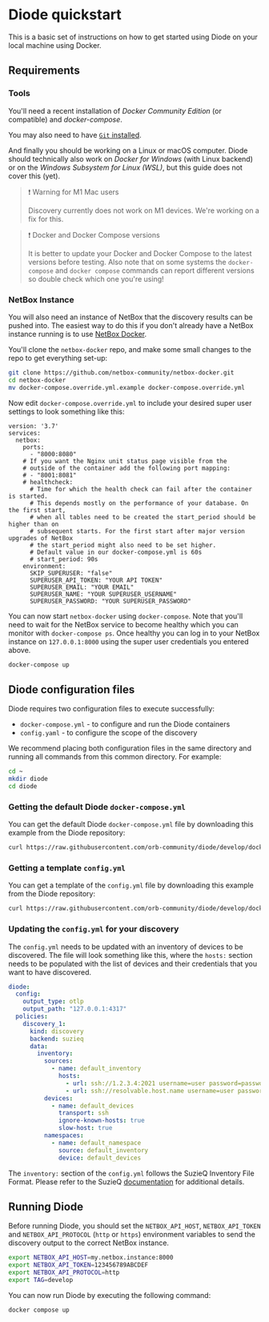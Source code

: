 # Diode quickstart

This is a basic set of instructions on how to get started using Diode on your local machine using Docker.

## Requirements

### Tools

You'll need a recent installation of *Docker Community Edition* (or compatible) and *docker-compose*.

You may also need to have [`Git` installed](https://git-scm.com/downloads).

And finally you should be working on a Linux or macOS computer. Diode should technically also work on *Docker for Windows* (with Linux backend) or on the  *Windows Subsystem for Linux (WSL)*, but this guide does not cover this (yet).

> ❗️ Warning for M1 Mac users
> 
> Discovery currently does not work on M1 devices. We're working on a fix for this.

> ❗️ Docker and Docker Compose versions
> 
> It is better to update your Docker and Docker Compose to the latest versions before testing. Also note that on some systems the ``docker-compose`` and ``docker compose`` commands can report different versions so double check which one you're using!

### NetBox Instance

You will also need an instance of NetBox that the discovery results can be pushed into. The easiest way to do this if you don't already have a NetBox instance running is to use [NetBox Docker](https://github.com/netbox-community/netbox-docker).

You'll clone the ``netbox-docker`` repo, and make some small changes to the repo to get everything set-up:

```bash
git clone https://github.com/netbox-community/netbox-docker.git
cd netbox-docker
mv docker-compose.override.yml.example docker-compose.override.yml
```

Now edit ``docker-compose.override.yml`` to include your desired super user settings to look something like this:

```
version: '3.7'
services:
  netbox:
    ports:
      - "8000:8080"
    # If you want the Nginx unit status page visible from the
    # outside of the container add the following port mapping:
    # - "8001:8081"
    # healthcheck:
      # Time for which the health check can fail after the container is started.
      # This depends mostly on the performance of your database. On the first start,
      # when all tables need to be created the start_period should be higher than on
      # subsequent starts. For the first start after major version upgrades of NetBox
      # the start_period might also need to be set higher.
      # Default value in our docker-compose.yml is 60s
      # start_period: 90s
    environment:
      SKIP_SUPERUSER: "false"
      SUPERUSER_API_TOKEN: "YOUR API TOKEN"
      SUPERUSER_EMAIL: "YOUR EMAIL"
      SUPERUSER_NAME: "YOUR SUPERUSER_USERNAME"
      SUPERUSER_PASSWORD: "YOUR SUPERUSER_PASSWORD"
```

You can now start ``netbox-docker`` using ``docker-compose``. Note that you'll need to wait for the NetBox service to become healthy which you can monitor with ``docker-compose ps``. Once healthy you can log in to your NetBox instance on ``127.0.0.1:8000`` using the super user credentials you entered above.

```bash
docker-compose up
```

## Diode configuration files

Diode requires two configuration files to execute successfully:

* `docker-compose.yml` - to configure and run the Diode containers
* `config.yaml` - to configure the scope of the discovery

We recommend placing both configuration files in the same directory and running all commands from this common directory. For example:

```bash
cd ~
mkdir diode
cd diode
```

### Getting the default Diode `docker-compose.yml`

You can get the default Diode `docker-compose.yml` file by downloading this example from the Diode repository:

```bash
curl https://raw.githubusercontent.com/orb-community/diode/develop/docker/docker-compose.yml -o docker-compose.yml
```

### Getting a template `config.yml`

You can get a template of the `config.yml` file by downloading this example from the Diode repository:

```bash
curl https://raw.githubusercontent.com/orb-community/diode/develop/docker/config.yml -o config.yml
```

### Updating the `config.yml` for your discovery

The `config.yml` needs to be updated with an inventory of devices to be discovered. The file will look something like this, where the `hosts:` section needs to be populated with the list of devices and their credentials that you want to have discovered.

```yaml
diode:
  config:
    output_type: otlp
    output_path: "127.0.0.1:4317"
  policies:  
    discovery_1:
      kind: discovery
      backend: suzieq
      data:   
        inventory: 
          sources:
            - name: default_inventory
              hosts:
                - url: ssh://1.2.3.4:2021 username=user password=password
                - url: ssh://resolvable.host.name username=user password=password
          devices:
            - name: default_devices
              transport: ssh
              ignore-known-hosts: true
              slow-host: true
          namespaces:
            - name: default_namespace
              source: default_inventory
              device: default_devices
```

The `inventory:` section of the `config.yml` follows the SuzieQ Inventory File Format. Please refer to the SuzieQ [documentation](https://suzieq.readthedocs.io/en/latest/inventory/) for additional details.

## Running Diode

Before running Diode, you should set the `NETBOX_API_HOST`, `NETBOX_API_TOKEN` and `NETBOX_API_PROTOCOL` (`http` or `https`) environment variables to send the discovery output to the correct NetBox instance.

```bash
export NETBOX_API_HOST=my.netbox.instance:8000
export NETBOX_API_TOKEN=123456789ABCDEF
export NETBOX_API_PROTOCOL=http
export TAG=develop
```

You can now run Diode by executing the following command:

```bash
docker compose up
```
